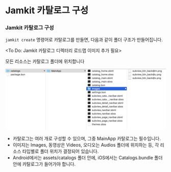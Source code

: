 # Jamkit 카탈로그 구성

### Jamkit 카탈로그 구성

`jamkit create` 명령어로 카탈로그를 만들면, 다음과 같이 폴더 구조가 만들어집니다.

&lt;To Do: Jamkit 카탈로그 디렉터리 로드맵 이미지 추가 필요&gt;

모든 리소스는 카탈로그 폴더에 위치합니다

![](images/catalg-folder.png)

* 카탈로그는 여러 개로 구성할 수 있으며, 그중 MainApp 카탈로그는 필수입니다.
* 이미지는 Images, 동영상은 Videos, 오디오는 Audios 폴더에 위치하는 등, 각 리소스 타입별로 폴더 위치가 결정되어 있습니다.
* Android에서는 assets/catalogs 폴더 안에, iOS에서는 Catalogs.bundle 폴더 안에 카탈로그가 들어가야 합니다.
